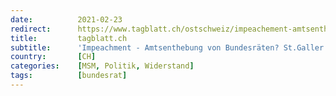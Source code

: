 ```yaml
---
date:          2021-02-23
redirect:      https://www.tagblatt.ch/ostschweiz/impeachement-amtsenthebung-von-bundesraeten-stgaller-nationalrat-mike-egger-plant-vorstoss-ld.2105666
title:         tagblatt.ch
subtitle:      'Impeachment - Amtsenthebung von Bundesräten? St.Galler Nationalrat Mike Egger plant Vorstoss'
country:       [CH]
categories:    [MSM, Politik, Widerstand]
tags:          [bundesrat]
---
```

